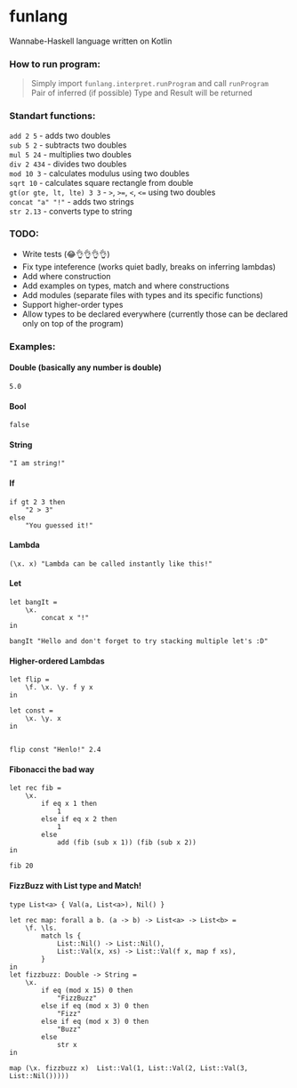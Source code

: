 # funlang
Wannabe-Haskell language written on Kotlin

### How to run program:
> Simply import `funlang.interpret.runProgram` and call `runProgram`\
  Pair of inferred (if possible) Type and Result will be returned

### Standart functions:
`add 2 5` - adds two doubles\
`sub 5 2` - subtracts two doubles\
`mul 5 24` - multiplies two doubles\
`div 2 434` - divides two doubles\
`mod 10 3` - calculates modulus using two doubles\
`sqrt 10` - calculates square rectangle from double\
`gt(or gte, lt, lte) 3 3` - `>`, `>=`, `<`, `<=` using two doubles\
`concat "a" "!"` - adds two strings\
`str 2.13` - converts type to string

### TODO:
- Write tests (😂👌👌👌👌)
- Fix type inteference (works quiet badly, breaks on inferring lambdas)
- Add where construction
- Add examples on types, match and where constructions
- Add modules (separate files with types and its specific functions)
- Support higher-order types
- Allow types to be declared everywhere (currently those can be declared only on top of the program)

### Examples:
#### Double (basically any number is double)
```
5.0
```

#### Bool
```
false
```

#### String
```
"I am string!"
```

#### If
```
if gt 2 3 then
    "2 > 3"
else 
    "You guessed it!"
```

#### Lambda
```
(\x. x) "Lambda can be called instantly like this!"
```

#### Let
```
let bangIt = 
    \x. 
        concat x "!" 
in 

bangIt "Hello and don't forget to try stacking multiple let's :D"
```

#### Higher-ordered Lambdas
```
let flip = 
    \f. \x. \y. f y x 
in

let const = 
    \x. \y. x 
in


flip const "Henlo!" 2.4
```

#### Fibonacci the bad way
```
let rec fib =
    \x.
        if eq x 1 then
            1
        else if eq x 2 then
            1
        else
            add (fib (sub x 1)) (fib (sub x 2))
in

fib 20
```

#### FizzBuzz with List type and Match!
```
type List<a> { Val(a, List<a>), Nil() }

let rec map: forall a b. (a -> b) -> List<a> -> List<b> =
    \f. \ls.
        match ls {
            List::Nil() -> List::Nil(),
            List::Val(x, xs) -> List::Val(f x, map f xs),
        }
in
let fizzbuzz: Double -> String =
    \x.
        if eq (mod x 15) 0 then
            "FizzBuzz"
        else if eq (mod x 3) 0 then
            "Fizz"
        else if eq (mod x 3) 0 then
            "Buzz"
        else
            str x
in

map (\x. fizzbuzz x)  List::Val(1, List::Val(2, List::Val(3, List::Nil()))))
```
